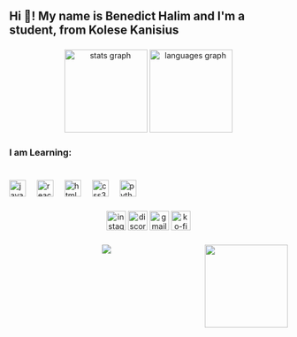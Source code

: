 <h2 align="left">Hi 👋! My name is Benedict Halim and I'm a student, from Kolese Kanisius</h2>

###

<div align="center">
  <img src="https://github-readme-stats.vercel.app/api?username=Benedict02&show_icons=true&include_all_commits=true&count_private=true&theme=dracula&locale=en&hide_border=false" height="150" alt="stats graph"  />
  <img src="https://github-readme-stats.vercel.app/api/top-langs?username=Benedict02&locale=en&hide_title=false&layout=compact&card_width=320&langs_count=5&theme=dracula&hide_border=true" height="150" alt="languages graph"  />
</div>

###

<h3 align="left">I am Learning:</h3>

###

<br clear="both">

<div align="left">
  <img src="https://cdn.jsdelivr.net/gh/devicons/devicon/icons/javascript/javascript-original.svg" height="30" alt="javascript logo"  />
  <img width="12" />
  <img src="https://cdn.jsdelivr.net/gh/devicons/devicon/icons/react/react-original.svg" height="30" alt="react logo"  />
  <img width="12" />
  <img src="https://cdn.jsdelivr.net/gh/devicons/devicon/icons/html5/html5-original.svg" height="30" alt="html5 logo"  />
  <img width="12" />
  <img src="https://cdn.jsdelivr.net/gh/devicons/devicon/icons/css3/css3-original.svg" height="30" alt="css3 logo"  />
  <img width="12" />
  <img src="https://cdn.jsdelivr.net/gh/devicons/devicon/icons/python/python-original.svg" height="30" alt="python logo"  />
</div>

###

<div align="center">
  <img src="https://img.shields.io/static/v1?message=Instagram&logo=instagram&label=&color=E4405F&logoColor=white&labelColor=&style=for-the-badge" height="35" alt="instagram logo"  />
  <img src="https://img.shields.io/static/v1?message=Discord&logo=discord&label=&color=7289DA&logoColor=white&labelColor=&style=for-the-badge" height="35" alt="discord logo"  />
  <img src="https://img.shields.io/static/v1?message=Gmail&logo=gmail&label=&color=D14836&logoColor=white&labelColor=&style=for-the-badge" height="35" alt="gmail logo"  />
  <a href="https://ko-fi.com/benedict02" target="_blank">
    <img src="https://img.shields.io/static/v1?message=Ko-fi&logo=ko-fi&label=Buy%20me%20a&color=F16061&logoColor=normal&labelColor=FFCC99&style=for-the-badge" height="35" alt="ko-fi logo"  />
  </a>
</div>

###

<img align="right" height="150" src="https://i.kym-cdn.com/entries/icons/original/000/047/210/nah_id_win.jpg"  />

###

<div align="center">
  <img src="https://profile-counter.glitch.me/Benedict02/count.svg?"  />
</div>

###
